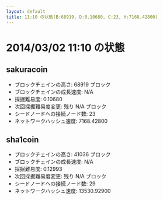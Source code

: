 ```yaml
---
layout: default
title: 11:10 の状態(B:68919, D:0.10680, C:23, H:7168.42800)
---
```

# 2014/03/02 11:10 の状態

## sakuracoin
* ブロックチェインの高さ: 68919 ブロック
* ブロックチェインの成長速度: N/A
* 採掘難易度: 0.10680
* 次回採掘難易度変更: 残り N/A ブロック
* シードノードへの接続ノード数: 23
* ネットワークハッシュ速度: 7168.42800

## sha1coin
* ブロックチェインの高さ: 41036 ブロック
* ブロックチェインの成長速度: N/A
* 採掘難易度: 0.12993
* 次回採掘難易度変更: 残り N/A ブロック
* シードノードへの接続ノード数: 29
* ネットワークハッシュ速度: 13530.92900